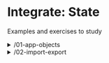 # Integrate: State

Examples and exercises to study

<!-- BEGIN TOC -->
<li style='list-style-type: none;'><details><summary>/01-app-objects</summary>

<ul>  <li style='list-style-type: none;'><details><summary>/examples</summary>

<ul><ul>    <li><a href="./01-app-objects/examples/asdf-encpasulated.html" target="_blank">/asdf-encpasulated.html</a></li>
    <li><a href="./01-app-objects/examples/asdf-separated.html" target="_blank">/asdf-separated.html</a></li>
</ul>
</ul></details></li>  <li style='list-style-type: none;'><details><summary>/exercises</summary>

<ul><ul>    <li><a href="./01-app-objects/exercises/asdf-blanks.html" target="_blank">/asdf-blanks.html</a></li>
    <li><a href="./01-app-objects/exercises/asdf-demo.html" target="_blank">/asdf-demo.html</a></li>
    <li><a href="./01-app-objects/exercises/zxcv-encapsulated.html" target="_blank">/zxcv-encapsulated.html</a></li>
    <li><a href="./01-app-objects/exercises/zxcv-separated.html" target="_blank">/zxcv-separated.html</a></li>
</ul>
</ul></details></li>
</ul></details></li><li style='list-style-type: none;'><details><summary>/02-import-export</summary>

<ul>  <li style='list-style-type: none;'><details><summary>/examples</summary>

<ul>    <li style='list-style-type: none;'><details><summary>/0-hello-user</summary>

<ul><ul>      <li><a href="./02-import-export/examples/0-hello-user/index.html" target="_blank">/index.html</a></li>
</ul>
</ul></details></li>    <li style='list-style-type: none;'><details><summary>/1-hello-user</summary>

<ul><ul>      <li><a href="./02-import-export/examples/1-hello-user/index.html" target="_blank">/index.html</a></li>
</ul>
</ul></details></li>    <li style='list-style-type: none;'><details><summary>/2-export-before-declarations</summary>

<ul><ul>      <li><a href="./02-import-export/examples/2-export-before-declarations/index.html" target="_blank">/index.html</a></li>
</ul>
</ul></details></li>    <li style='list-style-type: none;'><details><summary>/3-export-apart-from-declarations</summary>

<ul><ul>      <li><a href="./02-import-export/examples/3-export-apart-from-declarations/index.html" target="_blank">/index.html</a></li>
</ul>
</ul></details></li>    <li style='list-style-type: none;'><details><summary>/4-import-star</summary>

<ul><ul>      <li><a href="./02-import-export/examples/4-import-star/index.html" target="_blank">/index.html</a></li>
</ul>
</ul></details></li>    <li style='list-style-type: none;'><details><summary>/5-import-as</summary>

<ul><ul>      <li><a href="./02-import-export/examples/5-import-as/index.html" target="_blank">/index.html</a></li>
</ul>
</ul></details></li>    <li style='list-style-type: none;'><details><summary>/6-export-as</summary>

<ul><ul>      <li><a href="./02-import-export/examples/6-export-as/index.html" target="_blank">/index.html</a></li>
</ul>
</ul></details></li>    <li style='list-style-type: none;'><details><summary>/7-export-default</summary>

<ul><ul>      <li><a href="./02-import-export/examples/7-export-default/index.html" target="_blank">/index.html</a></li>
</ul>
</ul></details></li>    <li style='list-style-type: none;'><details><summary>/8-re-export</summary>

<ul><ul>      <li><a href="./02-import-export/examples/8-re-export/index.html" target="_blank">/index.html</a></li>
</ul>
</ul></details></li>
</ul></details></li>  <li style='list-style-type: none;'><details><summary>/exercises</summary>

<ul>    <li style='list-style-type: none;'><details><summary>/exercise-01</summary>

<ul><ul>      <li><a href="./02-import-export/exercises/exercise-01/index.html" target="_blank">/index.html</a></li>
</ul>
</ul></details></li>    <li style='list-style-type: none;'><details><summary>/exercise-02</summary>

<ul><ul>      <li><a href="./02-import-export/exercises/exercise-02/index.html" target="_blank">/index.html</a></li>
</ul>
</ul></details></li>    <li style='list-style-type: none;'><details><summary>/exercise-03</summary>

<ul><ul>      <li><a href="./02-import-export/exercises/exercise-03/index.html" target="_blank">/index.html</a></li>
</ul>
</ul></details></li>    <li style='list-style-type: none;'><details><summary>/exercise-04</summary>

<ul><ul>      <li><a href="./02-import-export/exercises/exercise-04/index.html" target="_blank">/index.html</a></li>
</ul>
</ul></details></li>    <li style='list-style-type: none;'><details><summary>/exercise-05</summary>

<ul><ul>      <li><a href="./02-import-export/exercises/exercise-05/index.html" target="_blank">/index.html</a></li>
</ul>
</ul></details></li>    <li style='list-style-type: none;'><details><summary>/exercise-06</summary>

<ul><ul>      <li><a href="./02-import-export/exercises/exercise-06/index.html" target="_blank">/index.html</a></li>
</ul>
</ul></details></li>    <li style='list-style-type: none;'><details><summary>/exercise-07</summary>

<ul><ul>      <li><a href="./02-import-export/exercises/exercise-07/index.html" target="_blank">/index.html</a></li>
</ul>
</ul></details></li>    <li style='list-style-type: none;'><details><summary>/exercise-08</summary>

<ul><ul>      <li><a href="./02-import-export/exercises/exercise-08/index.html" target="_blank">/index.html</a></li>
</ul>
</ul></details></li>    <li style='list-style-type: none;'><details><summary>/exercise-09</summary>

<ul><ul>      <li><a href="./02-import-export/exercises/exercise-09/index.html" target="_blank">/index.html</a></li>
</ul>
</ul></details></li>    <li style='list-style-type: none;'><details><summary>/exercise-10</summary>

<ul><ul>      <li><a href="./02-import-export/exercises/exercise-10/index.html" target="_blank">/index.html</a></li>
</ul>
</ul></details></li>    <li style='list-style-type: none;'><details><summary>/exercise-11</summary>

<ul><ul>      <li><a href="./02-import-export/exercises/exercise-11/index.html" target="_blank">/index.html</a></li>
</ul>
</ul></details></li>    <li style='list-style-type: none;'><details><summary>/exercise-12</summary>

<ul><ul>      <li><a href="./02-import-export/exercises/exercise-12/index.html" target="_blank">/index.html</a></li>
</ul>
</ul></details></li>
</ul></details></li>
</ul></details></li>

<!-- END TOC -->
